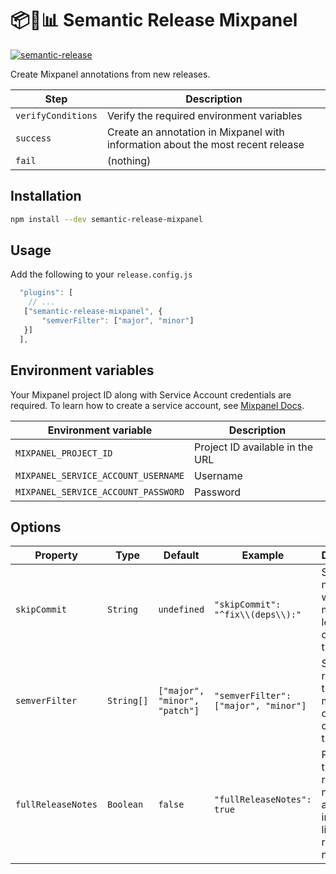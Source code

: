 # 📦🚀📊 Semantic Release Mixpanel

[![semantic-release](https://img.shields.io/badge/%20%20%F0%9F%93%A6%F0%9F%9A%80-semantic--release-e10079.svg)](https://github.com/semantic-release/semantic-release)

Create Mixpanel annotations from new releases.

| Step               | Description                                                                     |
| ------------------ | ------------------------------------------------------------------------------- |
| `verifyConditions` | Verify the required environment variables                                       |
| `success`          | Create an annotation in Mixpanel with information about the most recent release |
| `fail`             | (nothing)                                                                       |

## Installation

```sh
npm install --dev semantic-release-mixpanel
```

## Usage

Add the following to your `release.config.js`

```js
  "plugins": [
    // ...
   ["semantic-release-mixpanel", {
       "semverFilter": ["major", "minor"]
   }]
  ],
```

## Environment variables

Your Mixpanel project ID along with Service Account credentials are required. To learn how to create a service account, see [Mixpanel Docs](https://developer.mixpanel.com/reference/service-accounts).

| Environment variable                | Description                     |
| ----------------------------------- | ------------------------------- |
| `MIXPANEL_PROJECT_ID`               | Project ID available in the URL |
| `MIXPANEL_SERVICE_ACCOUNT_USERNAME` | Username                        |
| `MIXPANEL_SERVICE_ACCOUNT_PASSWORD` | Password                        |

## Options

| Property           | Type       | Default                       | Example                              | Description                                                                              |
| ------------------ | ---------- | ----------------------------- | ------------------------------------ | ---------------------------------------------------------------------------------------- |
| `skipCommit`       | `String`   | `undefined`                   | `"skipCommit": "^fix\\(deps\\):"`    | Skips notifying when `regex` matches at least one commit in the release                  |
| `semverFilter`     | `String[]` | `["major", "minor", "patch"]` | `"semverFilter": ["major", "minor"]` | Skips releases that do not match one of the configured types                             |
| `fullReleaseNotes` | `Boolean`  | `false`                       | `"fullReleaseNotes": true`           | Provides the full release notes in the annotation instead of a link to the release notes |
